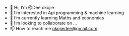 - 👋 Hi, I’m @Dee okojie
- 👀 I’m interested in Api programming & machine learning 
- 🌱 I’m currently learning Maths and economics
- 💞️ I’m looking to collaborate on ...
- 📫 How to reach me okojiedee@gmail.com

<!---
Deeokojie/Deeokojie is a ✨ special ✨ repository because its `README.md` (this file) appears on your GitHub profile.
You can click the Preview link to take a look at your changes.
--->
